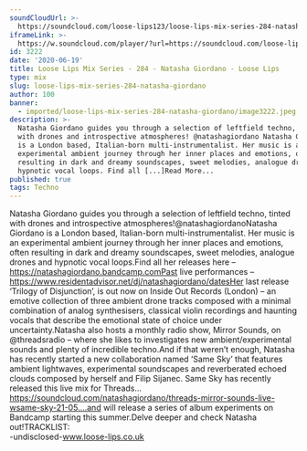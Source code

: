 ```yaml
---
soundCloudUrl: >-
  https://soundcloud.com/loose-lips123/loose-lips-mix-series-284-natasha-giordano
iframeLink: >-
  https://w.soundcloud.com/player/?url=https://soundcloud.com/loose-lips123/loose-lips-mix-series-284-natasha-giordano&color=00aabb&auto_play=false&hide_related=false&show_comments=true&show_user=true&show_reposts=false
id: 3222
date: '2020-06-19'
title: Loose Lips Mix Series - 284 - Natasha Giordano - Loose Lips
type: mix
slug: loose-lips-mix-series-284-natasha-giordano
author: 100
banner:
  - imported/loose-lips-mix-series-284-natasha-giordano/image3222.jpeg
description: >-
  Natasha Giordano guides you through a selection of leftfield techno, tinted
  with drones and introspective atmospheres! @natashagiordano Natasha Giordano
  is a London based, Italian-born multi-instrumentalist. Her music is an
  experimental ambient journey through her inner places and emotions, often
  resulting in dark and dreamy soundscapes, sweet melodies, analogue drones and
  hypnotic vocal loops. Find all [...]Read More...
published: true
tags: Techno
---
```

Natasha Giordano guides you through a selection of leftfield techno, tinted with drones and introspective atmospheres!@natashagiordanoNatasha Giordano is a London based, Italian-born multi-instrumentalist. Her music is an experimental ambient journey through her inner places and emotions, often resulting in dark and dreamy soundscapes, sweet melodies, analogue drones and hypnotic vocal loops.Find all her releases here – https://natashagiordano.bandcamp.comPast live performances – https://www.residentadvisor.net/dj/natashagiordano/datesHer last release ‘Trilogy of Disjunction’, is out now on Inside Out Records (London) – an emotive collection of three ambient drone tracks composed with a minimal combination of analog synthesisers, classical violin recordings and haunting vocals that describe the emotional state of choice under uncertainty.Natasha also hosts a monthly radio show, Mirror Sounds, on @threadsradio – where she likes to investigates new ambient/experimental sounds and plenty of incredible techno.And if that weren’t enough, Natasha has recently started a new collaboration named ‘Same Sky’ that features ambient lightwaves, experimental soundscapes and reverberated echoed clouds composed by herself and Filip Sijanec. Same Sky has recently released this live mix for Threads…https://soundcloud.com/natashagiordano/threads-mirror-sounds-live-wsame-sky-21-05.…and will release a series of album experiments on Bandcamp starting this summer.Delve deeper and check Natasha out!TRACKLIST:  
\-undisclosed-www.loose-lips.co.uk
